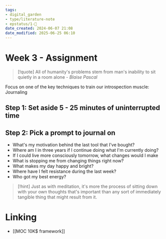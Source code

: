 ```yaml
---
tags: 
- digital_garden
- type/literature-note
- epstatus/1-🌱
date_created: 2024-06-07 21:08
date_modified: 2025-06-25 06:10
---
```

# Week 3 - Assignment

> [!quote]
> All of humanity's problems stem from man's inability to sit quietly in a room alone - *Blaise Pascal* 

Focus on one of the key techniques to train our introspection muscle: Journaling

## Step 1: Set aside 5 - 25 minutes of uninterrupted time

## Step 2: Pick a prompt to journal on

- What's my motivation behind the last tool that I've bought?
- Where am I in three years if I continue doing what I'm currently doing?
- If I could live more consciously tomorrow, what changes would I make
- What is stopping me from changing things right now?
- What makes my day happy and bright?
- Where have I felt resistance during the last week?
- Who got my best energy?

> [!hint]
> Just as with meditation, it's more the process of sitting down with your own thoughts that's important than any sort of immediately tangible thing that might result from it.

# Linking

+ [[MOC 10K$ framework]]